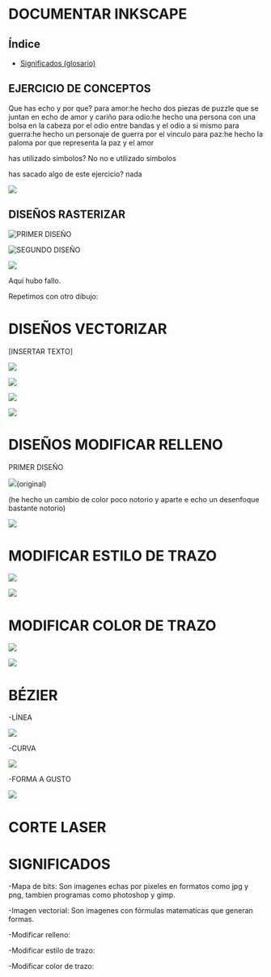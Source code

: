 # DOCUMENTAR INKSCAPE 

## Índice

- [Significados (glosario)](#significados)

## EJERCICIO DE CONCEPTOS

Que has echo y por que?
para amor:he hecho dos piezas de puzzle que se juntan en echo de amor y cariño
para odio:he hecho una persona con una bolsa en la cabeza por el odio entre bandas y el odio a si mismo
para guerra:he hecho un personaje de guerra por el vinculo
para paz:he hecho la paloma por que representa la paz y el amor

has utilizado simbolos? No no e utilizado simbolos

has sacado algo de este ejercicio? nada 

![](https://github.com/reverte04/Soldadura-y-disegn-3.eva/blob/main/conceptos.jpeg)

## DISEÑOS RASTERIZAR  

![PRIMER DISEÑO](https://github.com/reverte04/Soldadura-y-disegn-3.eva/blob/main/primera%20prueba.svg)

![SEGUNDO DISEÑO](https://github.com/reverte04/Soldadura-y-disegn-3.eva/blob/main/primera%20prueba.png)

![](https://github.com/reverte04/Soldadura-y-disegn-3.eva/blob/main/LOLAMENTO.png)

Aquí hubo fallo. 

Repetimos con otro dibujo:


# DISEÑOS VECTORIZAR

[INSERTAR TEXTO]

![](https://github.com/reverte04/Soldadura-y-disegn-3.eva/blob/main/1879%20Un%20vieux%20Monarche%20RB.jpg.svg)

![](https://github.com/reverte04/Soldadura-y-disegn-3.eva/blob/main/Captura%20de%20pantalla%20de%202021-03-24%2013-53-27.png)

![](https://github.com/reverte04/Soldadura-y-disegn-3.eva/blob/main/Captura%20de%20pantalla%20de%202021-03-24%2013-54-47.png)

![](https://github.com/reverte04/Soldadura-y-disegn-3.eva/blob/main/segunda.svg)

# DISEÑOS MODIFICAR RELLENO

PRIMER DISEÑO

![](https://github.com/reverte04/Soldadura-y-disegn-3.eva/blob/main/relleno%201%20original.svg)(original)

(he hecho un cambio de color poco notorio y aparte e echo un desenfoque bastante notorio)


![](https://github.com/reverte04/Soldadura-y-disegn-3.eva/blob/main/relleno%201.svg)


# MODIFICAR ESTILO DE TRAZO

![](https://github.com/reverte04/Soldadura-y-disegn-3.eva/blob/main/trazo%202.svg)

![](https://github.com/reverte04/Soldadura-y-disegn-3.eva/blob/main/estilo%20trazo%20origi.png)

# MODIFICAR COLOR DE TRAZO

![](https://github.com/reverte04/Soldadura-y-disegn-3.eva/blob/main/trazo%201.svg)

![](https://github.com/reverte04/Soldadura-y-disegn-3.eva/blob/main/color%20trazo%20.png)

# BÉZIER
-LÍNEA

![](https://github.com/reverte04/Soldadura-y-disegn-3.eva/blob/main/B%C3%89ZIER%20l%C3%ADnea.svg)

-CURVA

![](https://github.com/reverte04/Soldadura-y-disegn-3.eva/blob/main/B%C3%89ZIER%20curva.svg)

-FORMA A GUSTO

![](https://github.com/reverte04/Soldadura-y-disegn-3.eva/blob/main/B%C3%89ZIER%20libre.svg)

# CORTE LASER 

[]()


# SIGNIFICADOS 

-Mapa de bits: Son imagenes echas por pixeles en formatos como jpg y png, tambien programas como photoshop y gimp.

-Imagen vectorial: Son imagenes con fórmulas matematicas que generan formas.  

-Modificar relleno:

-Modificar estilo de trazo: 

-Modificar color de trazo: 
